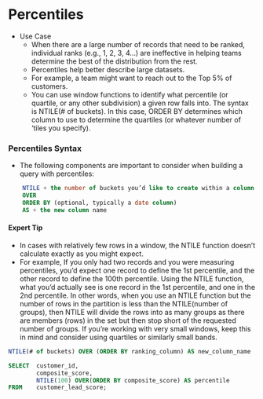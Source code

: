 # Percentiles
- Use Case
     - When there are a large number of records that need to be ranked, individual ranks (e.g., 1, 2, 3, 4…) are ineffective in helping teams determine the best of the distribution from the rest. 
     -  Percentiles help better describe large datasets. 
     -  For example, a team might want to reach out to the Top 5% of customers.
     - You can use window functions to identify what percentile (or quartile, or any other subdivision) a given row falls into. The syntax is NTILE(# of buckets). In this case, ORDER BY determines which column to use to determine the quartiles (or whatever number of ‘tiles you specify).
### Percentiles Syntax
- The following components are important to consider when building a query with percentiles:
```sql
    NTILE + the number of buckets you’d like to create within a column (e.g., 100 buckets would create traditional percentiles, 4 buckets would create quartiles, etc.)
    OVER
    ORDER BY (optional, typically a date column)
    AS + the new column name
```
#### Expert Tip
- In cases with relatively few rows in a window, the NTILE function doesn’t calculate exactly as you might expect. 
 - For example, If you only had two records and you were measuring percentiles, you’d expect one record to define the 1st percentile, and the other record to define the 100th percentile. Using the NTILE function, what you’d actually see is one record in the 1st percentile, and one in the 2nd percentile.
   In other words, when you use an NTILE function but the number of rows in the partition is less than the NTILE(number of groups), 
   then NTILE will divide the rows into as many groups as there are members (rows) in the set but then stop short of the requested number of groups. If you’re working with very small windows, keep this in mind and consider using quartiles or similarly small bands.
```sql
NTILE(# of buckets) OVER (ORDER BY ranking_column) AS new_column_name

SELECT  customer_id,
        composite_score,
        NTILE(100) OVER(ORDER BY composite_score) AS percentile
FROM    customer_lead_score;
```

